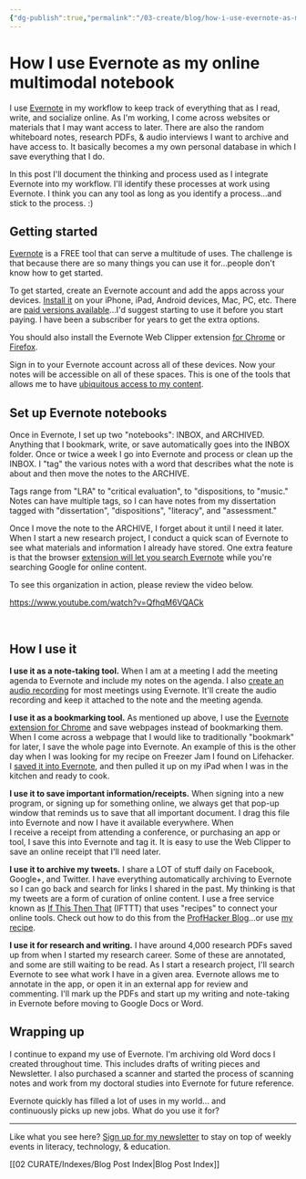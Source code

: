 ```yaml
---
{"dg-publish":true,"permalink":"/03-create/blog/how-i-use-evernote-as-my-online-multimodal-notebook/","title":"How I use Evernote as my online, multimodal notebook","tags":["evernote","gtd","lifehack","productivity"]}
---
```


# How I use Evernote as my online multimodal notebook

I use [Evernote](http://evernote.com/) in my workflow to keep track of everything that as I read, write, and socialize online. As I'm working, I come across websites or materials that I may want access to later. There are also the random whiteboard notes, research PDFs, & audio interviews I want to archive and have access to. It basically becomes a my own personal database in which I save everything that I do.

In this post I'll document the thinking and process used as I integrate Evernote into my workflow. I'll identify these processes at work using Evernote. I think you can any tool as long as you identify a process...and stick to the process. :)

## Getting started

[Evernote](https://evernote.com/) is a FREE tool that can serve a multitude of uses. The challenge is that because there are so many things you can use it for...people don't know how to get started.

To get started, create an Evernote account and add the apps across your devices. [Install it](https://evernote.com/products/) on your iPhone, iPad, Android devices, Mac, PC, etc. There are [paid versions available](https://evernote.com/pricing/)...I'd suggest starting to use it before you start paying. I have been a subscriber for years to get the extra options.

You should also install the Evernote Web Clipper extension [for Chrome](https://chrome.google.com/webstore/detail/evernote-web-clipper/pioclpoplcdbaefihamjohnefbikjilc?hl=en) or [Firefox](https://addons.mozilla.org/en-US/firefox/addon/evernote-web-clipper/).

Sign in to your Evernote account across all of these devices. Now your notes will be accessible on all of these spaces. This is one of the tools that allows me to have [ubiquitous access to my content](http://wiobyrne.com/a-device-agnostic-policy-that-allows-for-ubiquitous-access-to-my-content/).

## Set up Evernote notebooks

Once in Evernote, I set up two "notebooks": INBOX, and ARCHIVED. Anything that I bookmark, write, or save automatically goes into the INBOX folder. Once or twice a week I go into Evernote and process or clean up the INBOX. I "tag" the various notes with a word that describes what the note is about and then move the notes to the ARCHIVE.

Tags range from "LRA" to "critical evaluation", to "dispositions, to "music." Notes can have multiple tags, so I can have notes from my dissertation tagged with "dissertation", "dispositions", "literacy", and "assessment."

Once I move the note to the ARCHIVE, I forget about it until I need it later. When I start a new research project, I conduct a quick scan of Evernote to see what materials and information I already have stored. One extra feature is that the browser [extension will let you search Evernote](https://blog.evernote.com/blog/2010-09-30/evernote-chrome-extension-gets-simultaneous-search/) while you're searching Google for online content.

To see this organization in action, please review the video below.

https://www.youtube.com/watch?v=QfhqM6VQACk

 

## How I use it

**I use it as a note-taking tool.** When I am at a meeting I add the meeting agenda to Evernote and include my notes on the agenda. I also [create an audio recording](https://blog.evernote.com/blog/2015-01-07/capture-record-audio-evernote-device/) for most meetings using Evernote. It'll create the audio recording and keep it attached to the note and the meeting agenda.

**I use it as a bookmarking tool.** As mentioned up above, I use the [Evernote extension for Chrome](https://chrome.google.com/webstore/detail/evernote-web-clipper/pioclpoplcdbaefihamjohnefbikjilc?hl=en) and save webpages instead of bookmarking them. When I come across a webpage that I would like to traditionally "bookmark" for later, I save the whole page into Evernote. An example of this is the other day when I was looking for my recipe on Freezer Jam I found on Lifehacker. I [saved it into Evernote](https://www.evernote.com/shard/s2/sh/4608b2e0-fd38-4299-b787-094a8f2c6424/f85f49fc0bf270c07d7512b1978fabd8), and then pulled it up on my iPad when I was in the kitchen and ready to cook.

**I use it to save important information/receipts.** When signing into a new program, or signing up for something online, we always get that pop-up window that reminds us to save that all important document. I drag this file into Evernote and now I have it available everywhere. When I receive a receipt from attending a conference, or purchasing an app or tool, I save this into Evernote and tag it. It is easy to use the Web Clipper to save an online receipt that I'll need later.

**I use it to archive my tweets.** I share a LOT of stuff daily on Facebook, Google+, and Twitter. I have everything automatically archiving to Evernote so I can go back and search for links I shared in the past. My thinking is that my tweets are a form of curation of online content. I use a free service known as [If This Then That](http://ifttt.com/dashboard) (IFTTT) that uses "recipes" to connect your online tools. Check out how to do this from the [ProfHacker Blog](http://chronicle.com/blogs/profhacker/archive-your-tweets-with-ifttt/40421)...or use [my recipe](http://chronicle.com/blogs/profhacker/archive-your-tweets-with-ifttt/40421).

**I use it for research and writing.** I have around 4,000 research PDFs saved up from when I started my research career. Some of these are annotated, and some are still waiting to be read. As I start a research project, I'll search Evernote to see what work I have in a given area. Evernote allows me to annotate in the app, or open it in an external app for review and commenting. I'll mark up the PDFs and start up my writing and note-taking in Evernote before moving to Google Docs or Word.

## Wrapping up

I continue to expand my use of Evernote. I'm archiving old Word docs I created throughout time. This includes drafts of writing pieces and Newsletter. I also purchased a scanner and started the process of scanning notes and work from my doctoral studies into Evernote for future reference.

Evernote quickly has filled a lot of uses in my world... and continuously picks up new jobs. What do you use it for?

* * *

Like what you see here? [Sign up for my newsletter](http://wiobyrne.com/tldr/) to stay on top of weekly events in literacy, technology, & education.

[[02 CURATE/Indexes/Blog Post Index\|Blog Post Index]]